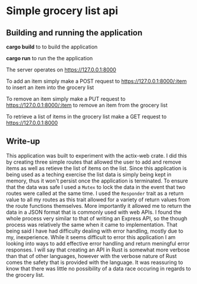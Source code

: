 # Simple grocery list api

## Building and running the application
**cargo build** to to build the application

**cargo run** to run the the application

The server operates on https://127.0.0.1:8000

To add an item simply make a POST request to https://127.0.0.1:8000/:item to insert an item into the grocery list

To remove an item simply make a PUT request to https://127.0.0.1:8000/:item to remove an item from the grocery list

To retrieve a list of items in the grocery list make a GET request to https://127.0.0.1:8000

## Write-up

This application was built to experiment with the actix-web crate.  I did this by creating three simple routes that allowed
the user to add and remove items as well as retieve the list of items on the list.  Since this application is being used as 
a teching exercise the list data is simply being kept in memory, thus it won't persist once the application is terminated.  To
ensure that the data was safe I used a ```Mutex``` to lock the data in the event that two routes were called at the same time.  I used the ```Responder``` trait as a return value to all my routes as this trait allowed for a variety of return values from
the route functions themselves.  More importantly it allowed me to return the data in a JSON format that is commonly used with
web APIs.  I found the whole process very similar to that of writing an Express API, so the though process was relatively the same when it came to implementation.  That being said I have had difficulty dealing with error handling, mostly due to my, inexperience. While it seems difficult to error this application I am looking into ways to add effective error handling and return meningful error responses.  I will say that creating an API in Rust is somewhat more verbose than that of other languages, however with the verbose nature of Rust comes the safety that is provided with the language.  It was reassuring to know that there was little no possibility of a data race occuring in regards to the grocery list.    
